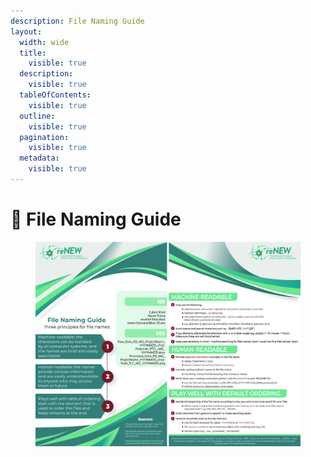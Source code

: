 ```yaml
---
description: File Naming Guide
layout:
  width: wide
  title:
    visible: true
  description:
    visible: true
  tableOfContents:
    visible: true
  outline:
    visible: true
  pagination:
    visible: true
  metadata:
    visible: true
---
```


# 🔵 File Naming Guide

<figure><img src="../../../.gitbook/assets/File_Naming_Guidelines.jpg" alt=""><figcaption></figcaption></figure>
